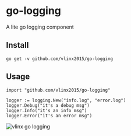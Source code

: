 # go-logging
A lite go logging component

## Install

    go get -v github.com/vlinx2015/go-logging

## Usage
	import "github.com/vlinx2015/go-logging"
	
	logger := logging.New("info.log", "error.log")
	logger.Debug("it's a debug msg")
	logger.Info("it's an info msg")
	logger.Error("it's an error msg")
	
![vlinx go logging](https://vlinx.io/resources/go-logging.png)




	